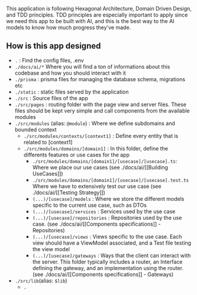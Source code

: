 This application is following Hexagonal Architecture, Domain Driven Design, and TDD principles.
TDD principles are especially important to apply since we need this app to be built with AI, and this is the best way to the AI models to know how much progress they've made.

## How is this app designed
- `.` : Find the config files, .env
- `./docs/ai/*` Where you will find a ton of informations about this codebase and how you should interact with it
- `./prisma` : prisma files for managing the database schema, migrations etc
- `./static` : static files served by the application
- `./src` : Source files of the app
- `./src/pages` : routing folder with the page view and server files. These files should be kept very simple and call components from the available modules
- `./src/modules` (alias: `@module`) : Where we define subdomains and bounded context
	- `./src/modules/contexts/[context1]` : Define every entity that is related to [context1]
	- `./src/modules/domains/[domain1]` : In this folder, define the differents features or use cases for the app
		- `./src/modules/domains/[domain1]/[usecase]/[usecase].ts`: Where we place our use cases (see ./docs/ai/[[Building UseCases]])
		- `./src/modules/domains/[domain1]/[usecase]/[usecase].test.ts` Where we have to extensively test our use case (see ./docs/ai/[[Testing Strategy]])
		- `(...)/[usecase]/models` : Where we store the different models specific to the current use case, such as DTOs
		- `(...)/[usecase]/services` : Services used by the use case
		- `(...)/[usecase]/repositories` : Repositories used by the use case. (see ./docs/ai/[[Components specifications]] - Repositories)
		- `(...)/[usecase]/views` : Views specific to the use case. Each view should have a ViewModel associated, and a Test file testing the view model
		- `(...)/[usecase]/gateways` : Ways that the client can interact with the server. This folder typically includes a router, an Interface defining the gateway, and an implementation using the router. (see ./docs/ai/[[Components specifications]] - Gateways)
- `./src/lib`(alias: `$lib`)
	- `.`
